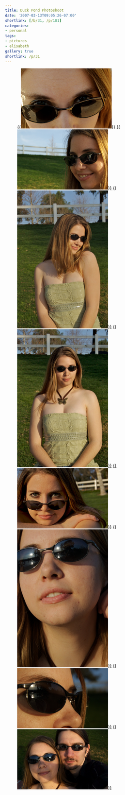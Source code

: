 ```yaml
---
title: Duck Pond Photoshoot
date: '2007-03-13T09:05:26-07:00'
shortlink: [/b/31, /p/181]
categories:
- personal
tags:
- pictures
- elisabeth
gallery: true
shortlink: /p/31
---
```


<figure class="gallery packed">
  <a href="DSC_3755.jpg">{{<img src="DSC_3755.jpg" alt="Elisabeth 1" width="300">}}</a>
  <a href="DSC_3904.jpg">{{<img src="DSC_3904.jpg" alt="Elisabeth 2" width="300">}}</a>
  <a href="DSC_3932.jpg">{{<img src="DSC_3932.jpg" alt="Elisabeth 3" width="300">}}</a>
  <a href="DSC_3937.jpg">{{<img src="DSC_3937.jpg" alt="Elisabeth 4" width="300">}}</a>
  <a href="DSC_3975.jpg">{{<img src="DSC_3975.jpg" alt="Elisabeth 5" width="300">}}</a>
  <a href="DSC_4005.jpg">{{<img src="DSC_4005.jpg" alt="Elisabeth 6" width="300">}}</a>
  <a href="DSC_4048.jpg">{{<img src="DSC_4048.jpg" alt="Elisabeth 7" width="300">}}</a>
  <a href="DSC_4078.jpg">{{<img src="DSC_4078.jpg" alt="Elisabeth 8" width="300">}}</a>
</figure>
